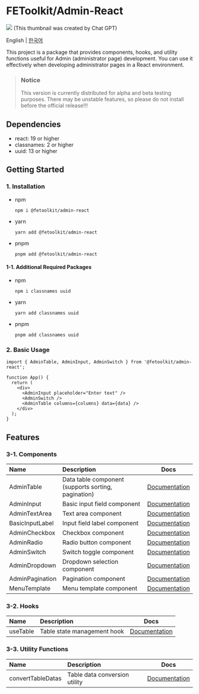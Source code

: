# FEToolkit/Admin-React

![](https://fejumvuajiwc28287693.gcdn.ntruss.com/fetoolkit/fetoolkit_thumbnail.png)
(This thumbnail was created by Chat GPT)

English | [한국어](./README_kr.md)

This project is a package that provides components, hooks, and utility functions useful for Admin (administrator page) development. You can use it effectively when developing administrator pages in a React environment.

> ### Notice
>
> This version is currently distributed for alpha and beta testing purposes. There may be unstable features, so please do not install before the official release!!!

## Dependencies

- react: 19 or higher
- classnames: 2 or higher
- uuid: 13 or higher

## Getting Started

### 1. Installation

- npm
  ```
  npm i @fetoolkit/admin-react
  ```
- yarn
  ```
  yarn add @fetoolkit/admin-react
  ```
- pnpm
  ```
  pnpm add @fetoolkit/admin-react
  ```

#### 1-1. Additional Required Packages

- npm
  ```
  npm i classnames uuid
  ```
- yarn
  ```
  yarn add classnames uuid
  ```
- pnpm
  ```
  pnpm add classnames uuid
  ```

### 2. Basic Usage

```tsx
import { AdminTable, AdminInput, AdminSwitch } from '@fetoolkit/admin-react';

function App() {
  return (
    <div>
      <AdminInput placeholder="Enter text" />
      <AdminSwitch />
      <AdminTable columns={columns} data={data} />
    </div>
  );
}
```

## Features

### 3-1. Components

| Name            | Description                                         |                          Docs                          |
| :-------------- | :-------------------------------------------------- | :----------------------------------------------------: |
| AdminTable      | Data table component (supports sorting, pagination) |    [Documentation](./src/docs/components/table.md)     |
| AdminInput      | Basic input field component                         |    [Documentation](./src/docs/components/input.md)     |
| AdminTextArea   | Text area component                                 |    [Documentation](./src/docs/components/input.md)     |
| BasicInputLabel | Input field label component                         |    [Documentation](./src/docs/components/input.md)     |
| AdminCheckbox   | Checkbox component                                  |    [Documentation](./docs/en/component_checkbox.md)    |
| AdminRadio      | Radio button component                              |    [Documentation](./src/docs/components/radio.md)     |
| AdminSwitch     | Switch toggle component                             |    [Documentation](./src/docs/components/switch.md)    |
| AdminDropdown   | Dropdown selection component                        |   [Documentation](./src/docs/components/dropdown.md)   |
| AdminPagination | Pagination component                                |  [Documentation](./src/docs/components/pagination.md)  |
| MenuTemplate    | Menu template component                             | [Documentation](./src/docs/components/menuTemplate.md) |

### 3-2. Hooks

| Name     | Description                 |                     Docs                      |
| :------- | :-------------------------- | :-------------------------------------------: |
| useTable | Table state management hook | [Documentation](./src/docs/hooks/useTable.md) |

### 3-3. Utility Functions

| Name              | Description                   |                          Docs                          |
| :---------------- | :---------------------------- | :----------------------------------------------------: |
| convertTableDatas | Table data conversion utility | [Documentation](./src/docs/utils/convertTableDatas.md) |

